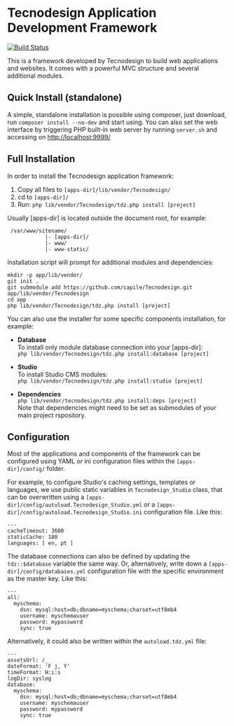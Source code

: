 
Tecnodesign Application Development Framework 
=============================================

[![Build Status](https://travis-ci.org/capile/Tecnodesign.svg?branch=master)](https://travis-ci.org/capile/Tecnodesign)

This is a framework developed by Tecnodesign to build web applications and websites. It comes with a powerful MVC structure and several additional modules.

## Quick Install (standalone)

A simple, standalone installation is possible using composer, just download, run `composer install --no-dev` and start using. You can also set the web interface by triggering PHP built-in web server by running `server.sh` and accessing on <http://localhost:9999/>

## Full Installation

In order to install the Tecnodesign application framework:

1. Copy all files to `[apps-dir]/lib/vendor/Tecnodesign/`
2. cd to `[apps-dir]/`
3. Run: `php lib/vendor/Tecnodesign/tdz.php install [project]`

Usually [apps-dir] is located outside the document root, for example:

     /var/www/sitename/
                |- [apps-dir]/
                |- www/
                |- www-static/

Installation script will prompt for additional modules and dependencies:

```
mkdir -p app/lib/vendor/
git init .
git submodule add https://github.com/capile/Tecnodesign.git app/lib/vendor/Tecnodesign
cd app
php lib/vendor/Tecnodesign/tdz.php install [project]
```

You can also use the installer for some specific components installation, for example:

- **Database**   
  To install only module database connection into your [apps-dir]:  
  `php lib/vendor/Tecnodesign/tdz.php install:database [project]`

- **Studio**   
  To install Studio CMS modules:   
  `php lib/vendor/Tecnodesign/tdz.php install:studio [project]`

- **Dependencies**   
  `php lib/vendor/tecnodesign/tdz.php install:deps [project]`   
  Note that dependencies might need to be set as submodules of your main project rspository.


## Configuration

Most of the applications and components of the framework can be configured using YAML or ini configuration files within the `[apps-dir]/config/` folder.


For example, to configure Studio's caching settings, templates or languages, we use public static variables in `Tecnodesign_Studio` class, that can be overwritten using a `[apps-dir]/config/autoload.Tecnodesign_Studio.yml` or a `[apps-dir]/config/autoload.Tecnodesign_Studio.ini` configuration file. Like this:

```
---
cacheTimeout: 3600
staticCache: 180
languages: [ en, pt ]
```

The database connections can also be defined by updating the `tdz::$database` variable the same way. Or, alternatively, write down a `[apps-dir]/config/databases.yml` configuration file with the specific environment as the master key. Like this:

```
---
all:
  myschema:
    dsn: mysql:host=db;dbname=myschema;charset=utf8mb4
    username: myschemauser
    password: mypassword
    sync: true
```

Alternatively, it could also be written within the `autoload.tdz.yml` file:

```
---
assetsUrl: /_
dateFormat: 'F j, Y'
timeFormat: H:i:s
logDir: syslog
database:
  myschema:
    dsn: mysql:host=db;dbname=myschema;charset=utf8mb4
    username: myschemauser
    password: mypassword
    sync: true
```

